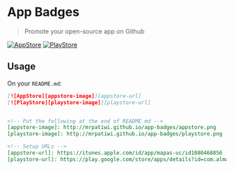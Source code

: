 # App Badges

> Promote your open-source app on Github

[![AppStore][appstore-image]][appstore-url]
[![PlayStore][playstore-image]][playstore-url]

## Usage

On your `README.md`:

```markdown
[![AppStore][appstore-image]][appstore-url]
[![PlayStore][playstore-image]][playstore-url]


<!-- Put the following at the end of README.md -->
[appstore-image]: http://mrpatiwi.github.io/app-badges/appstore.png
[playstore-image]: http://mrpatiwi.github.io/app-badges/playstore.png

<!-- Setup URLs -->
[appstore-url]: https://itunes.apple.com/id/app/mapas-uc/id1080468856
[playstore-url]: https://play.google.com/store/apps/details?id=com.almapp.ucmaps
```

[appstore-image]: http://mrpatiwi.github.io/app-badges/appstore.png
[appstore-url]: https://itunes.apple.com/id/app/mapas-uc/id1080468856
[playstore-image]: http://mrpatiwi.github.io/app-badges/playstore.png
[playstore-url]: https://play.google.com/store/apps/details?id=com.almapp.ucmaps
